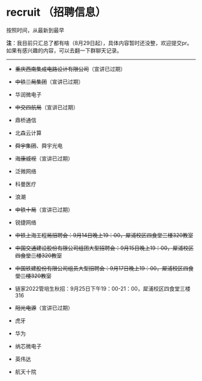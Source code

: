 # recruit （招聘信息）

按照时间，从最新到最早

**注**：我目前只汇总了都有啥（8月29日起），具体内容暂时还没整，欢迎提交pr。如果有感兴趣的内容，可以去翻一下群聊天记录。

---

* ~~重庆西南集成电路设计有限公司~~（宣讲已过期）

* ~~中铁三局集团~~（宣讲已过期）

* 华润微电子

* ~~中交四航局~~（宣讲已过期）

* 鼎桥通信

* 北森云计算

* ~~舜宇集团~~、舜宇光电

* ~~海康威视~~（宣讲已过期）

* 泛微网络

* 科曼医疗

* 浪潮

* ~~中铁十局~~（宣讲已过期）

* 锐捷网络

* ~~中铁上海工程局招聘会：9月14日晚上19：00，犀浦校区四食堂三楼320教室~~

* ~~中国交通建设股份有限公司组团大型招聘会：9月15日晚上19：00，犀浦校区四食堂三楼320教室~~

* ~~中国铁建股份有限公司组员大型招聘会：9月17日晚上19：00，犀浦校区四食堂三楼320教室~~

* 链家2022管培生秋招：9月25日下午19：00-21：00，犀浦校区四食堂三楼316

* ~~阳光电源~~（宣讲已过期）

* 虎牙

* 华为

* 纳芯微电子

* 英伟达

* 航天十院
